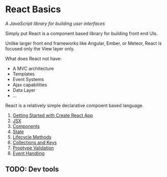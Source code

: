 # React Basics

<cite> A JavaScript library for building user interfaces</cite>


Simply put React is a component based library for building front end UIs.

Unlike larger front end frameworks like Angular, Ember, or Meteor, React is focused only the View layer only.

What does React not have:
- A MVC architecture 
- Templates
- Event Systems
- Ajax capabilities
- Data Layer
- ...

React is a relatively simple declarative compoent based language.

1. [Getting Started with Create React App](./1_start/)
2. [JSX](2_jsx)
3. [Components](3_components)
4. [State](4_state)
5. [Lifecycle Methods](5_lifecycle_methods)
6. [Collections and Keys](6_list_keys)
7. [Proptype Validation](7_proptype_validation)
8. [Event Handling](8_synthetic_events)

 
 
 ## TODO: Dev tools